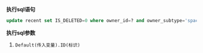 <p class="panel-title"><b>执行sql语句</b></p>

```sql
update recent set IS_DELETED=0 where owner_id=? and owner_subtype='space'
```

<p class="panel-title"><b>执行sql参数</b></p>

1. `Default(传入变量).ID(标识)`

